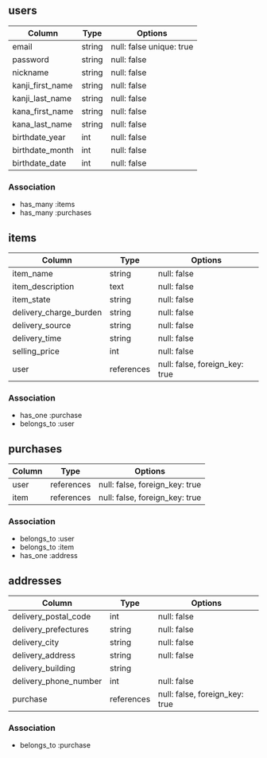 ## users

|Column            |Type    |Options                   |
| ---------------- | ------ | -----------------------  |
| email            | string | null: false unique: true |
| password         | string | null: false              |
| nickname         | string | null: false              |
| kanji_first_name | string | null: false              |
| kanji_last_name  | string | null: false              |
| kana_first_name  | string | null: false              |
| kana_last_name   | string | null: false              |
| birthdate_year   | int    | null: false              |
| birthdate_month  | int    | null: false              |
| birthdate_date   | int    | null: false              |

### Association
- has_many :items
- has_many :purchases

## items

| Column                 | Type       | Options                        |
| ---------------------- | ------     | ------------------------------ |
| item_name              | string     | null: false                    |
| item_description       | text       | null: false                    |
| item_state             | string     | null: false                    |
| delivery_charge_burden | string     | null: false                    |
| delivery_source        | string     | null: false                    |
| delivery_time          | string     | null: false                    |
| selling_price          | int        | null: false                    |
| user                   | references | null: false, foreign_key: true |

### Association
- has_one :purchase
- belongs_to :user

## purchases

| Column  | Type       | Options                        |
| ------- | ---------- | ------------------------------ |
| user    | references | null: false, foreign_key: true |
| item    | references | null: false, foreign_key: true |

### Association
- belongs_to :user
- belongs_to :item
- has_one :address

## addresses

| Column                | Type       | Options                        |
| --------------------- | ---------- | ------------------------------ |
| delivery_postal_code  | int        | null: false                    |
| delivery_prefectures  | string     | null: false                    |
| delivery_city         | string     | null: false                    |
| delivery_address      | string     | null: false                    |
| delivery_building     | string     |                                |
| delivery_phone_number | int        | null: false                    |
| purchase              | references | null: false, foreign_key: true |

### Association
- belongs_to :purchase
